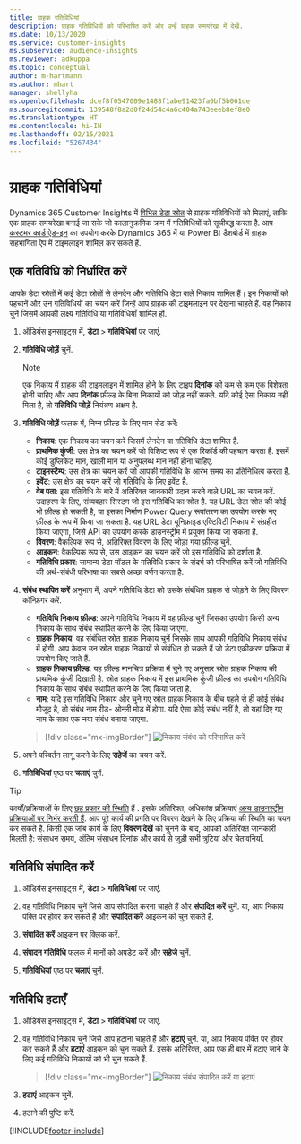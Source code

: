 ```yaml
---
title: ग्राहक गतिविधियां
description: ग्राहक गतिविधियों को परिभाषित करें और उन्हें ग्राहक समयरेखा में देखें.
ms.date: 10/13/2020
ms.service: customer-insights
ms.subservice: audience-insights
ms.reviewer: adkuppa
ms.topic: conceptual
author: m-hartmann
ms.author: mhart
manager: shellyha
ms.openlocfilehash: dcef8f0547009e1488f1abe91423fa0bf5b061de
ms.sourcegitcommit: 139548f8a2d0f24d54c4a6c404a743eeeb8ef8e0
ms.translationtype: HT
ms.contentlocale: hi-IN
ms.lasthandoff: 02/15/2021
ms.locfileid: "5267434"
---
```

# <a name="customer-activities"></a>ग्राहक गतिविधियां

Dynamics 365 Customer Insights में [विभिन्न डेटा स्रोत](data-sources.md) से ग्राहक गतिविधियों को मिलाएं, ताकि एक ग्राहक समयरेखा बनाई जा सके जो कालानुक्रमिक क्रम में गतिविधियों को सूचीबद्ध करता है. आप [कस्टमर कार्ड ऐड-इन](customer-card-add-in.md) का उपयोग करके Dynamics 365 में या Power BI डैशबोर्ड में ग्राहक सहभागिता ऐप में टाइमलाइन शामिल कर सकते हैं.

## <a name="define-an-activity"></a>एक गतिविधि को निर्धारित करें

आपके डेटा स्रोतों में कई डेटा स्रोतों से लेनदेन और गतिविधि डेटा वाले निकाय शामिल हैं। इन निकायों को पहचानें और उन गतिविधियों का चयन करें जिन्हें आप ग्राहक की टाइमलाइन पर देखना चाहते हैं. वह निकाय चुनें जिसमें आपकी लक्ष्य गतिविधि या गतिविधियाँ शामिल हों.

1. ऑडियंस इनसाइट्स में, **डेटा** > **गतिविधियां** पर जाएं.

1. **गतिविधि जोड़ें** चुनें.

   > [!NOTE]
   > एक निकाय में ग्राहक की टाइमलाइन में शामिल होने के लिए टाइप **दिनांक** की कम से कम एक विशेषता होनी चाहिए और आप **दिनांक** फ़ील्ड के बिना निकायों को जोड़ नहीं सकते. यदि कोई ऐसा निकाय नहीं मिला है, तो **गतिविधि जोड़ें** नियंत्रण अक्षम है.

1. **गतिविधि जोड़ें** फलक में, निम्न फ़ील्ड के लिए मान सेट करें:

   - **निकाय**: एक निकाय का चयन करें जिसमें लेनदेन या गतिविधि डेटा शामिल है.
   - **प्राथमिक कुंजी**: उस क्षेत्र का चयन करें जो विशिष्ट रूप से एक रिकॉर्ड की पहचान करता है. इसमें कोई डुप्लिकेट मान, खाली मान या अनुपलब्ध मान नहीं होना चाहिए.
   - **टाइमस्टैम्प**: उस क्षेत्र का चयन करें जो आपकी गतिविधि के आरंभ समय का प्रतिनिधित्व करता है.
   - **इवेंट**: उस क्षेत्र का चयन करें जो गतिविधि के लिए इवेंट है.
   - **वेब पता**: इस गतिविधि के बारे में अतिरिक्त जानकारी प्रदान करने वाले URL का चयन करें. उदाहरण के लिए, संव्यवहार सिस्टम जो इस गतिविधि का स्रोत है. यह URL डेटा स्रोत की कोई भी फ़ील्ड हो सकती है, या इसका निर्माण Power Query रूपांतरण का उपयोग करके नए फ़ील्ड के रूप में किया जा सकता है. यह URL डेटा यूनिफ़ाइड एक्टिविटी निकाय में संग्रहीत किया जाएगा, जिसे API का उपयोग करके डाउनस्ट्रीम में प्रयुक्त किया जा सकता है.
   - **विवरण**: वैकल्पिक रूप से, अतिरिक्त विवरण के लिए जोड़ा गया फ़ील्ड चुनें.
   - **आइकन**: वैकल्पिक रूप से, उस आइकन का चयन करें जो इस गतिविधि को दर्शाता है.
   - **गतिविधि प्रकार**: सामान्य डेटा मॉडल के गतिविधि प्रकार के संदर्भ को परिभाषित करें जो गतिविधि की अर्थ-संबंधी परिभाषा का सबसे अच्छा वर्णन करता है.

1. **संबंध स्थापित करें** अनुभाग में, अपने गतिविधि डेटा को उसके संबंधित ग्राहक से जोड़ने के लिए विवरण कॉन्फ़िगर करें.

    - **गतिविधि निकाय फ़ील्ड**: अपने गतिविधि निकाय में वह फ़ील्ड चुनें जिसका उपयोग किसी अन्य निकाय के साथ संबंध स्थापित करने के लिए किया जाएगा.
    - **ग्राहक निकाय**: वह संबंधित स्रोत ग्राहक निकाय चुनें जिसके साथ आपकी गतिविधि निकाय संबंध में होगी. आप केवल उन स्रोत ग्राहक निकायों से संबंधित हो सकते हैं जो डेटा एकीकरण प्रक्रिया में उपयोग किए जाते हैं.
    - **ग्राहक निकाय फ़ील्ड**: यह फ़ील्ड मानचित्र प्रक्रिया में चुने गए अनुसार स्रोत ग्राहक निकाय की प्राथमिक कुंजी दिखाती है. स्रोत ग्राहक निकाय में इस प्राथमिक कुंजी फ़ील्ड का उपयोग गतिविधि निकाय के साथ संबंध स्थापित करने के लिए किया जाता है.
    - **नाम**: यदि इस गतिविधि निकाय और चुने गए स्रोत ग्राहक निकाय के बीच पहले से ही कोई संबंध मौजूद है, तो संबंध नाम रीड- ओन्ली मोड में होगा. यदि ऐसा कोई संबंध नहीं है, तो यहां दिए गए नाम के साथ एक नया संबंध बनाया जाएगा.
   
   > [!div class="mx-imgBorder"]
   > ![निकाय संबंध को परिभाषित करें](media/activities-entities-define.png "निकाय संबंध को परिभाषित करें")

1. अपने परिवर्तन लागू करने के लिए **सहेजें** का चयन करें.

1. **गतिविधियां** पृष्ठ पर **चलाएं** चुनें.

> [!TIP]
> कार्यों/प्रक्रियाओं के लिए [छह प्रकार की स्थिति](system.md#status-types) हैं . इसके अतिरिक्त, अधिकांश प्रक्रियाएं [अन्य डाउनस्ट्रीम प्रक्रियाओं पर निर्भर करती हैं](system.md#refresh-policies). आप पूरे कार्य की प्रगति पर विवरण देखने के लिए प्रक्रिया की स्थिति का चयन कर सकते हैं. किसी एक जॉब कार्य के लिए **विवरण देखें** को चुनने के बाद, आपको अतिरिक्त जानकारी मिलती है: संसाधन समय, अंतिम संसाधन दिनांक और कार्य से जुड़ी सभी त्रुटियां और चेतावनियाँ.

## <a name="edit-an-activity"></a>गतिविधि संपादित करें

1. ऑडियंस इनसाइट्स में, **डेटा** > **गतिविधियां** पर जाएं.

2. वह गतिविधि निकाय चुनें जिसे आप संपादित करना चाहते हैं और **संपादित करें** चुनें. या, आप निकाय पंक्ति पर होवर कर सकते हैं और **संपादित करें** आइकन को चुन सकते हैं.

3. **संपादित करें** आइकन पर क्लिक करें.

4. **संपादन गतिविधि** फलक में मानों को अपडेट करें और **सहेजे** चुनें.

5. **गतिविधियां** पृष्ठ पर **चलाएं** चुनें.

## <a name="delete-an-activity"></a>गतिविधि हटाएँ

1. ऑडियंस इनसाइट्स में, **डेटा** > **गतिविधियां** पर जाएं.

2. वह गतिविधि निकाय चुनें जिसे आप हटाना चाहते हैं और **हटाएं** चुनें. या, आप निकाय पंक्ति पर होवर कर सकते हैं और **हटाएं** आइकन को चुन सकते हैं. इसके अतिरिक्त, आप एक ही बार में हटाए जाने के लिए कई गतिविधि निकायों को भी चुन सकते हैं.
   > [!div class="mx-imgBorder"]
   > ![निकाय संबंध संपादित करें या हटाएं](media/activities-entities-edit-delete.png "निकाय संबंध संपादित करें या हटाएं")

3. **हटाएं** आइकन चुनें.

4. हटाने की पुष्टि करें.


[!INCLUDE[footer-include](../includes/footer-banner.md)]